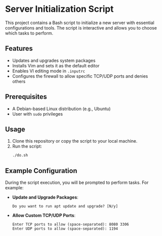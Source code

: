 # Server Initialization Script

This project contains a Bash script to initialize a new server with essential configurations and tools. The script is interactive and allows you to choose which tasks to perform.

## Features

- Updates and upgrades system packages
- Installs Vim and sets it as the default editor
- Enables VI editing mode in `.inputrc`
- Configures the firewall to allow specific TCP/UDP ports and denies others

## Prerequisites

- A Debian-based Linux distribution (e.g., Ubuntu)
- User with `sudo` privileges

## Usage

1. Clone this repository or copy the script to your local machine.
2. Run the script:
   ```bash
   ./do.sh
   ```

## Example Configuration

During the script execution, you will be prompted to perform tasks. For example:

- **Update and Upgrade Packages**:
  ```
  Do you want to run apt update and upgrade? [N/y]
  ```
- **Allow Custom TCP/UDP Ports**:
  ```
  Enter TCP ports to allow (space-separated): 8080 3306
  Enter UDP ports to allow (space-separated): 1194
  ```

